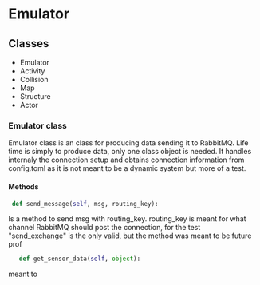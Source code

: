 # Emulator

## Classes
  * Emulator
  * Activity
  * Collision
  * Map
  * Structure
  * Actor
  
  ### Emulator class
   Emulator class is an class for producing data sending it to RabbitMQ.
   Life time is simply to produce data, only one class object is needed.
   It handles internaly the connection setup and obtains connection information from config.toml as it is not meant to be a dynamic system but more of a test.
  
   
   #### Methods
   ```python
    def send_message(self, msg, routing_key):
   ```
  Is a method to send msg with routing_key. routing_key is meant for what channel RabbitMQ should post the connection, for the test "send_exchange" is the only valid, but the method
 was meant to be future prof
 
 ```python
    def get_sensor_data(self, object):
 ```
   meant to
   
   
  
  
